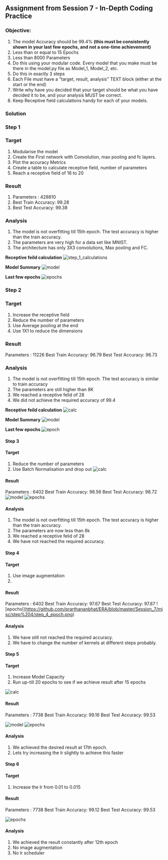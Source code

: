 ## Assignment from Session 7 - In-Depth Coding Practice

### Objective: 
1.  The model Accuracy should be 99.4%  **(this must be consistently shown in your last few epochs, and not a one-time achievement)**
2. Less than or equal to 15 Epochs
3. Less than 8000 Parameters
4. Do this using your modular code. Every model that you make must be there in the model.py file as Model_1, Model_2, etc.
5.  Do this in exactly 3 steps
6.  Each File must have a "target, result, analysis" TEXT block (either at the start or the end)
7.  Write why have you decided that your target should be what you have decided it to be, and your analysis MUST be correct.
8. Keep Receptive field calculations handy for each of your models.

### Solution
### Step 1
### Target
1. Modularise the model
2. Create the First network with Convolution, max pooling and fc layers.
3. Plot the accuracy Metrics 
4. Create a table to calculate receptive field, number of parameters
6. Reach a receptive field of 16 to 20

### Result
1. Parameters : 428810
2. Best Train Accuracy: 99.28
3. Best Test Accuracy: 99.38

### Analysis
1. The model is not overfitting till 15th epoch. The test accuracy is higher than the train accuracy.
2. The parameters are very high for a data set like MNIST.
3. The architecture has only 3X3 convolutions, Max pooling and FC.

**Receptive feild calculation**
![step_1_calculations](https://github.com/prarthananbhat/ERA/blob/master/Session_7/misc/step_1/step_1_calculations.png)

**Model Summary**
![model](https://github.com/prarthananbhat/ERA/blob/master/Session_7/misc/step_1/step_1_model.png)

**Last few epochs**
![epochs](https://github.com/prarthananbhat/ERA/blob/master/Session_7/misc/step_1/step_1_epochs.png)

### Step 2
### Target
1. Increase the receptive field
2. Reduce the number of parameters
3. Use Average pooling at the end
4. Use 1X1 to reduce the dimensions


### Result
Parameters : 11226
Best Train Accuracy: 96.79
Best Test Accuracy: 96.73

### Analysis
1. The model is not overfitting till 15th epoch. The test accuracy is similar to train accuracy
2. The parameters are still higher than 8K
3. We reached a receptive felid of 28
4. We did not achieve the required accuracy of 99.4

**Receptive feild calculation**
![calc](https://github.com/prarthananbhat/ERA/blob/master/Session_7/misc/step_2/step_2_calculations.png)

**Model Summary**
![model](https://github.com/prarthananbhat/ERA/blob/master/Session_7/misc/step_2/step_2_model.png)

**Last few epochs**
![epoch](https://github.com/prarthananbhat/ERA/blob/master/Session_7/misc/step_2/step_2_epochs.png)


#### Step 3
#### Target
1. Reduce the number of parameters
2. Use Batch Normalisation and drop out
![calc](https://github.com/prarthananbhat/ERA/blob/master/Session_7/misc/step_3/step_3_calculations.png)

#### Result
Parameters : 6402
Best Train Accuracy: 98.56
Best Test Accuracy: 98.72
![model](https://github.com/prarthananbhat/ERA/blob/master/Session_7/misc/step_3/step_3_model.png)
![epochs](https://github.com/prarthananbhat/ERA/blob/master/Session_7/misc/step_3/step_3_epochs.png)

#### Analysis
1. The model is not overfitting till 15th epoch. The test accuracy is higher than the train accuracy.
2. The parameters are now less than 8k
3. We reached a receptive felid of 28
4. We have not reached the required accuracy. 

#### Step 4
#### Target
1. Use image augmentation
2. 
#### Result
Parameters : 6402
Best Train Accuracy: 97.67
Best Test Accuracy: 97.87
![epochs[(https://github.com/prarthananbhat/ERA/blob/master/Session_7/misc/step%204/step_4_epoch.png)

#### Analysis
1. We have still not reached the required accuracy.
2. We have to change the number of kernels at different steps probably.



#### Step 5
#### Target
1. Increase Model Capacity
2. Run up-till 20 epochs to see if we achieve result after 15 epochs

![calc](https://github.com/prarthananbhat/ERA/blob/master/Session_7/misc/step_5/step_5_calculations.png)

#### Result
Parameters : 7738
Best Train Accuracy: 99.16
Best Test Accuracy: 99.53

![model](https://github.com/prarthananbhat/ERA/blob/master/Session_7/misc/step_5/step_5_model.png)
![epochs](https://github.com/prarthananbhat/ERA/blob/master/Session_7/misc/step_5/step_5_epochs.png)

#### Analysis
1. We achieved the desired result at 17th epoch.
2. Lets try increasing the lr slightly to achieve this faster

#### Step 6
#### Target
1. Increase the lr from 0.01 to 0.015

#### Result
Parameters : 7738
Best Train Accuracy: 99.12
Best Test Accuracy: 99.53

![epochs](https://github.com/prarthananbhat/ERA/blob/master/Session_7/misc/Screenshot%202023-06-15%20at%2011.37.22%20PM.png)

#### Analysis
1. We achieved the result constantly after 12th epoch
2. No image augmentation
3. No lr scheduler
